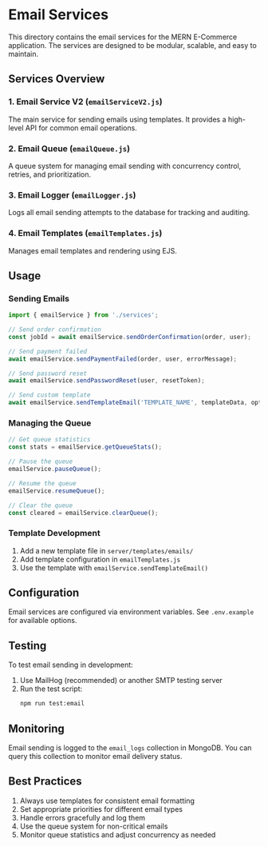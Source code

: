 # Email Services

This directory contains the email services for the MERN E-Commerce application. The services are designed to be modular, scalable, and easy to maintain.

## Services Overview

### 1. Email Service V2 (`emailServiceV2.js`)
The main service for sending emails using templates. It provides a high-level API for common email operations.

### 2. Email Queue (`emailQueue.js`)
A queue system for managing email sending with concurrency control, retries, and prioritization.

### 3. Email Logger (`emailLogger.js`)
Logs all email sending attempts to the database for tracking and auditing.

### 4. Email Templates (`emailTemplates.js`)
Manages email templates and rendering using EJS.

## Usage

### Sending Emails

```javascript
import { emailService } from './services';

// Send order confirmation
const jobId = await emailService.sendOrderConfirmation(order, user);

// Send payment failed
await emailService.sendPaymentFailed(order, user, errorMessage);

// Send password reset
await emailService.sendPasswordReset(user, resetToken);

// Send custom template
await emailService.sendTemplateEmail('TEMPLATE_NAME', templateData, options);
```

### Managing the Queue

```javascript
// Get queue statistics
const stats = emailService.getQueueStats();

// Pause the queue
emailService.pauseQueue();

// Resume the queue
emailService.resumeQueue();

// Clear the queue
const cleared = emailService.clearQueue();
```

### Template Development

1. Add a new template file in `server/templates/emails/`
2. Add template configuration in `emailTemplates.js`
3. Use the template with `emailService.sendTemplateEmail()`

## Configuration

Email services are configured via environment variables. See `.env.example` for available options.

## Testing

To test email sending in development:

1. Use MailHog (recommended) or another SMTP testing server
2. Run the test script:
   ```bash
   npm run test:email
   ```

## Monitoring

Email sending is logged to the `email_logs` collection in MongoDB. You can query this collection to monitor email delivery status.

## Best Practices

1. Always use templates for consistent email formatting
2. Set appropriate priorities for different email types
3. Handle errors gracefully and log them
4. Use the queue system for non-critical emails
5. Monitor queue statistics and adjust concurrency as needed

